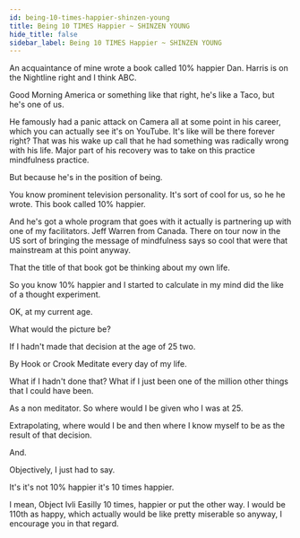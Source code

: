 ```yaml
---
id: being-10-times-happier-shinzen-young
title: Being 10 TIMES Happier ~ SHINZEN YOUNG
hide_title: false
sidebar_label: Being 10 TIMES Happier ~ SHINZEN YOUNG
---
```

An acquaintance of mine wrote a book called 10% happier Dan. Harris is on the Nightline right and I think ABC.

Good Morning America or something like that right, he's like a Taco, but he's one of us.

He famously had a panic attack on Camera all at some point in his career, which you can actually see it's on YouTube. It's like will be there forever right? That was his wake up call that he had something was radically wrong with his life. Major part of his recovery was to take on this practice mindfulness practice.

But because he's in the position of being.

You know prominent television personality. It's sort of cool for us, so he he wrote. This book called 10% happier.

And he's got a whole program that goes with it actually is partnering up with one of my facilitators. Jeff Warren from Canada. There on tour now in the US sort of bringing the message of mindfulness says so cool that were that mainstream at this point anyway.

That the title of that book got be thinking about my own life.

So you know 10% happier and I started to calculate in my mind did the like of a thought experiment.

OK, at my current age.

What would the picture be?

If I hadn't made that decision at the age of 25 two.

By Hook or Crook Meditate every day of my life.

What if I hadn't done that? What if I just been one of the million other things that I could have been.

As a non meditator. So where would I be given who I was at 25.

Extrapolating, where would I be and then where I know myself to be as the result of that decision.

And.

Objectively, I just had to say.

It's it's not 10% happier it's 10 times happier.

I mean, Object Ivli Easilly 10 times, happier or put the other way. I would be 110th as happy, which actually would be like pretty miserable so anyway, I encourage you in that regard.

